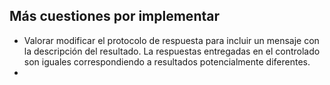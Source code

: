 ## Más cuestiones por implementar

* Valorar modificar el protocolo de respuesta para incluir un mensaje con la descripción del resultado. La respuestas entregadas en el controlado son iguales correspondiendo a resultados potencialmente diferentes.
* 
